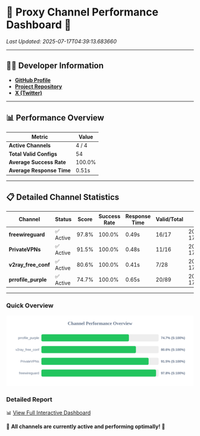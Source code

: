 # 🌟 Proxy Channel Performance Dashboard 🌟

_Last Updated: 2025-07-17T04:39:13.683660_

---

## 👩‍💻 Developer Information

- **[GitHub Profile](https://github.com/4n0nymou3)**  
- **[Project Repository](https://github.com/4n0nymou3/multi-proxy-config-fetcher)**  
- **[X (Twitter)](https://x.com/4n0nymou3)**  

---

## 📊 Performance Overview

| Metric                | Value       |
|-----------------------|-------------|
| **Active Channels**   | 4 / 4       |
| **Total Valid Configs** | 54          |
| **Average Success Rate** | 100.0%      |
| **Average Response Time** | 0.51s       |

---

## 📋 Detailed Channel Statistics

| Channel          | Status     | Score  | Success Rate | Response Time | Valid/Total | Last Success               |
|------------------|------------|--------|--------------|---------------|-------------|----------------------------|
| **freewireguard**  | ✅ Active  | 97.8%  | 100.0% | 0.49s         | 16/17       | 2025-07-17T04:39:13.681891 |
| **PrivateVPNs**  | ✅ Active  | 91.5%  | 100.0% | 0.48s         | 11/16       | 2025-07-17T04:39:13.167887 |
| **v2ray_free_conf**  | ✅ Active  | 80.6%  | 100.0% | 0.41s         | 7/28       | 2025-07-17T04:39:12.642065 |
| **prrofile_purple**  | ✅ Active  | 74.7%  | 100.0% | 0.65s         | 20/89       | 2025-07-17T04:39:12.146664 |

---

### Quick Overview
<div align="center">
  <a href="https://raw.githubusercontent.com/nullluser/NullRepo/refs/heads/main/assets/channel_stats_chart.svg">
    <img src="https://raw.githubusercontent.com/nullluser/NullRepo/refs/heads/main/assets/channel_stats_chart.svg" alt="Source Performance Statistics" width="800">
  </a>
</div>

### Detailed Report
📊 [View Full Interactive Dashboard](https://htmlpreview.github.io/?https://github.com/nullluser/NullRepo/blob/main/assets/performance_report.html)

🎉 **All channels are currently active and performing optimally!** 🎉
